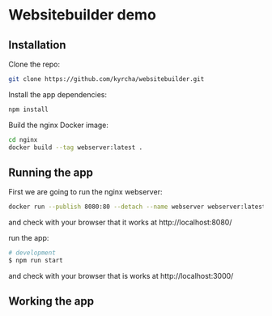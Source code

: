 # Websitebuilder demo

## Installation

Clone the repo:

```bash
git clone https://github.com/kyrcha/websitebuilder.git
```

Install the app dependencies:

```bash
npm install
```

Build the nginx Docker image:

```bash
cd nginx
docker build --tag webserver:latest .
```

## Running the app

First we are going to run the nginx webserver:

```bash
docker run --publish 8080:80 --detach --name webserver webserver:latest
```

and check with your browser that it works at http://localhost:8080/

run the app:

```bash
# development
$ npm run start
```

and check with your browser that is works at http://localhost:3000/

## Working the app

